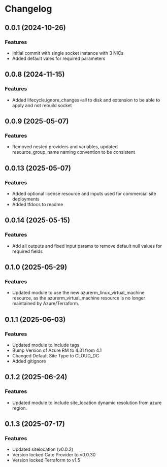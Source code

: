 # Changelog

## 0.0.1 (2024-10-26)

### Features
- Initial commit with single socket instance with 3 NICs
- Added default vales for required parameters

## 0.0.8 (2024-11-15)

### Features
- Added lifecycle.ignore_changes=all to disk and extension to be able to apply and not rebuild socket

## 0.0.9 (2025-05-07)

### Features
- Removed nested providers and variables, updated resource_group_name naming convention to be consistent 

## 0.0.13 (2025-05-07)

### Features
- Added optional license resource and inputs used for commercial site deployments
- Added tfdocs to readme

## 0.0.14 (2025-05-15)

### Features
- Add all outputs and fixed input params to remove default null values for required fields

## 0.1.0 (2025-05-29)

### Features
- Updated module to use the new azurerm_linux_virtual_machine resource, as the azurerm_virtual_machine resource is no longer maintained by Azure/Terraform. 

## 0.1.1 (2025-06-03)

### Features
- Updated module to include tags 
- Bump Version of Azure RM to 4.31 from 4.1
- Changed Default Site Type to CLOUD_DC
- Added gitignore

## 0.1.2 (2025-06-24)

### Features
- Updated module to include site_location dynamic resolution from azure region.

## 0.1.3 (2025-07-17)

### Features
- Updated sitelocation (v0.0.2)
- Version locked Cato Provider to v0.0.30
- Version locked Terraform to v1.5
